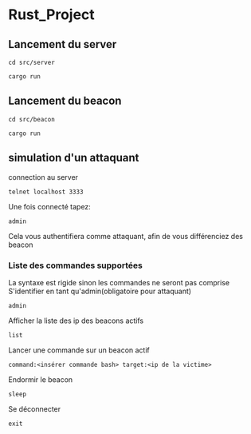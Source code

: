 # Rust_Project

## Lancement du server
```
cd src/server
```
```
cargo run
```
## Lancement du beacon

```
cd src/beacon
```
```
cargo run
```
## simulation d'un attaquant
connection au server
```
telnet localhost 3333
```
Une fois connecté tapez:
```
admin
```
Cela vous authentifiera comme attaquant, afin de vous différenciez des beacon

### Liste des commandes supportées
La syntaxe est rigide sinon les commandes ne seront pas comprise
S'identifier en tant qu'admin(obligatoire pour attaquant)
```
admin
```
Afficher la liste des ip des beacons actifs
```
list
```
Lancer une commande sur un beacon actif
```
command:<insérer commande bash> target:<ip de la victime>
```
Endormir le beacon
```
sleep
```
Se déconnecter
```
exit
```
